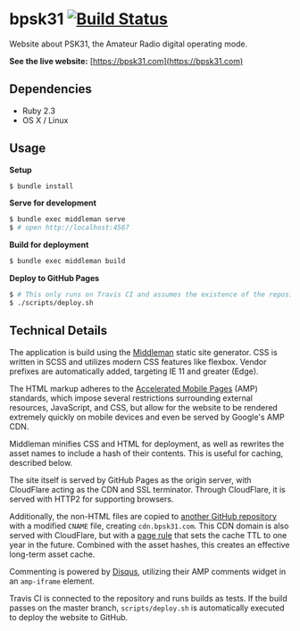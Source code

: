 # bpsk31 [![Build Status](https://travis-ci.org/jacobwgillespie/bpsk31.svg?branch=master)](https://travis-ci.org/jacobwgillespie/bpsk31)

Website about PSK31, the Amateur Radio digital operating mode.

**See the live website:** [https://bpsk31.com](https://bpsk31.com)

## Dependencies

* Ruby 2.3
* OS X / Linux

## Usage

**Setup**

```bash
$ bundle install
```

**Serve for development**

```bash
$ bundle exec middleman serve
$ # open http://localhost:4567
```

**Build for deployment**

```bash
$ bundle exec middleman build
```

**Deploy to GitHub Pages**

```bash
$ # This only runs on Travis CI and assumes the existence of the repository structure
$ ./scripts/deploy.sh
```

## Technical Details

The application is build using the [Middleman](https://middlemanapp.com) static site generator.  CSS is written in SCSS and utilizes modern CSS features like flexbox.  Vendor prefixes are automatically added, targeting IE 11 and greater (Edge).

The HTML markup adheres to the [Accelerated Mobile Pages](https://www.ampproject.org/) (AMP) standards, which impose several restrictions surrounding external resources, JavaScript, and CSS, but allow for the website to be rendered extremely quickly on mobile devices and even be served by Google's AMP CDN.

Middleman minifies CSS and HTML for deployment, as well as rewrites the asset names to include a hash of their contents.  This is useful for caching, described below.

The site itself is served by GitHub Pages as the origin server, with CloudFlare acting as the CDN and SSL terminator.  Through CloudFlare, it is served with HTTP2 for supporting browsers.  

Additionally, the non-HTML files are copied to [another GitHub repository](https://github.com/jacobwgillespie/bpsk31-cdn) with a modified `CNAME` file, creating `cdn.bpsk31.com`.  This CDN domain is also served with CloudFlare, but with a [page rule](https://support.cloudflare.com/hc/en-us/articles/200168306-Is-there-a-tutorial-for-Page-Rules-) that sets the cache TTL to one year in the future.  Combined with the asset hashes, this creates an effective long-term asset cache.

Commenting is powered by [Disqus](https://disqus.com/), utilizing their AMP comments widget in an `amp-iframe` element.

Travis CI is connected to the repository and runs builds as tests.  If the build passes on the master branch, `scripts/deploy.sh` is automatically executed to deploy the website to GitHub.
